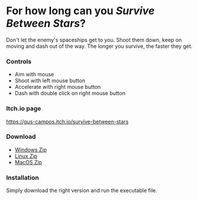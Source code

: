 # For how long can you *Survive Between Stars*?

Don't let the enemy's spaceships get to you.
Shoot them down, keep on moving and dash out of the way.
The longer you survive, the faster they get.

### Controls

- Aim with mouse
- Shoot with left mouse button
- Accelerate with right mouse button
- Dash with double click on right mouse button

### Itch.io page

https://gus-campos.itch.io/survive-between-stars

### Download

- [Windows Zip](https://github.com/gus-campos/survive-between-stars/raw/master/Build/Windows/Survive-Between-Stars-Windows.zip)
- [Linux Zip](https://github.com/gus-campos/survive-between-stars/raw/master/Build/Linux/Survive-Between-Stars-Linux.zip)
- [MacOS Zip](https://github.com/gus-campos/survive-between-stars/raw/master/Build/MacOS/Survive-Between-Stars-MacOS.zip)

### Installation

Simply download the right version and run the executable file.

